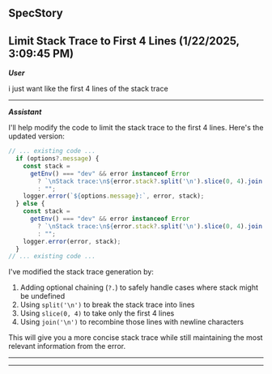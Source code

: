 ## SpecStory

## Limit Stack Trace to First 4 Lines (1/22/2025, 3:09:45 PM)

_**User**_

i just want like the first 4 lines of the stack trace

---

_**Assistant**_

I'll help modify the code to limit the stack trace to the first 4 lines. Here's the updated version:

```typescript:utils/capture-error.ts
// ... existing code ...
  if (options?.message) {
    const stack =
      getEnv() === "dev" && error instanceof Error
        ? `\nStack trace:\n${error.stack?.split('\n').slice(0, 4).join('\n')}`
        : "";
    logger.error(`${options.message}:`, error, stack);
  } else {
    const stack =
      getEnv() === "dev" && error instanceof Error
        ? `\nStack trace:\n${error.stack?.split('\n').slice(0, 4).join('\n')}`
        : "";
    logger.error(error, stack);
  }
// ... existing code ...
```

I've modified the stack trace generation by:
1. Adding optional chaining (`?.`) to safely handle cases where stack might be undefined
2. Using `split('\n')` to break the stack trace into lines
3. Using `slice(0, 4)` to take only the first 4 lines
4. Using `join('\n')` to recombine those lines with newline characters

This will give you a more concise stack trace while still maintaining the most relevant information from the error.

---



---

